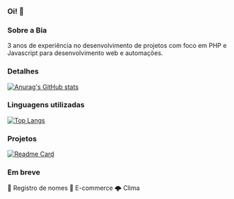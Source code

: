 <!--
**venturabeatrizc/venturabeatrizc** is a ✨ _special_ ✨ repository because its `README.md` (this file) appears on your GitHub profile.

Here are some ideas to get you started:

- 🔭 I’m currently working on ...
- 🌱 I’m currently learning ...
- 👯 I’m looking to collaborate on ...
- 🤔 I’m looking for help with ...
- 💬 Ask me about ...
- 📫 How to reach me: ...
- 😄 Pronouns: ...
- ⚡ Fun fact: ...
-->

### Oi! 👋


### Sobre a Bia

3 anos de experiência no desenvolvimento de projetos com foco em PHP e Javascript para desenvolvimento web e automações.

### Detalhes
[![Anurag's GitHub stats](https://github-readme-stats.vercel.app/api?username=venturabeatrizc&show_icons=true&theme=dark)](https://github.com/anuraghazra/github-readme-stats)

### Linguagens utilizadas
[![Top Langs](https://github-readme-stats.vercel.app/api/top-langs/?username=venturabeatrizc&layout=compact&theme=dark)](https://github.com/anuraghazra/github-readme-stats)

### Projetos
[![Readme Card](https://github-readme-stats.vercel.app/api/pin/?username=venturabeatrizc&repo=**NOME-DO-REPOSITORIO**&theme=dark)](https://github.com/venturabeatrizc/**NOME-DO-REPOSITORIO**)

### Em breve
📩 Registro de nomes
🛒 E-commerce
🌩️ Clima
